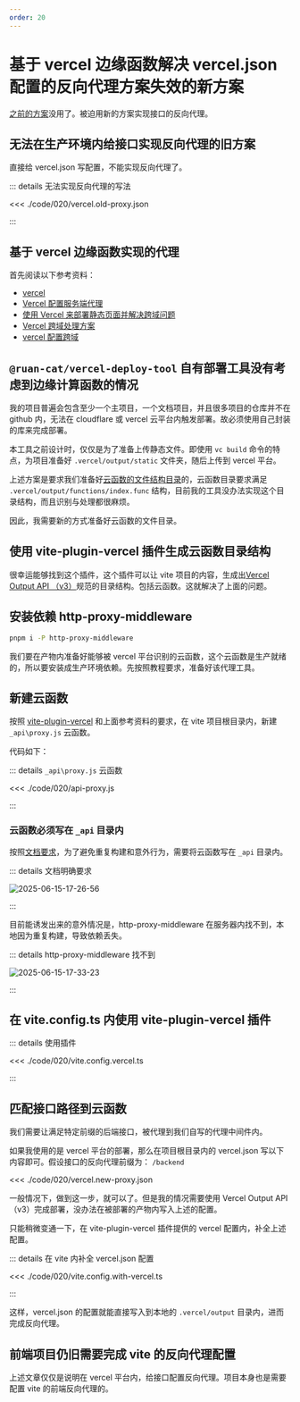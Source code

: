 ```yaml
---
order: 20
---
```


# 基于 vercel 边缘函数解决 vercel.json 配置的反向代理方案失效的新方案

[之前的方案](./007-vercel-reverse-proxy.md)没用了。被迫用新的方案实现接口的反向代理。

## 无法在生产环境内给接口实现反向代理的旧方案

直接给 vercel.json 写配置，不能实现反向代理了。

::: details 无法实现反向代理的写法

<<< ./code/020/vercel.old-proxy.json

:::

## 基于 vercel 边缘函数实现的代理

首先阅读以下参考资料：

- [vercel](https://oorzc.cn/linux/其他配置/vercel部署项目.html#nodejs项目-跨域配置)
- [Vercel 配置服务端代理](https://blog.csdn.net/u012961419/article/details/112369710)
- [使用 Vercel 来部署静态页面并解决跨域问题](https://lsworl.github.io/2022/05/27/shi-yong-vercel-lai-bu-shu-jing-tai-ye-mian-bing-jie-jue-kua-yu-wen-ti/)
- [Vercel 跨域处理方案](https://segmentfault.com/a/1190000042276351)
- [vercel 配置跨域](https://yalisky.eu.org/blogs/2023/12/28/vercel配置跨域)

## `@ruan-cat/vercel-deploy-tool` 自有部署工具没有考虑到边缘计算函数的情况

我的项目普遍会包含至少一个主项目，一个文档项目，并且很多项目的仓库并不在 github 内，无法在 cloudflare 或 vercel 云平台内触发部署。故必须使用自己封装的库来完成部署。

本工具之前设计时，仅仅是为了准备上传静态文件。即使用 `vc build` 命令的特点，为项目准备好 `.vercel/output/static` 文件夹，随后上传到 vercel 平台。

上述方案是要求我们准备好[云函数的文件结构目录](https://github.com/vercel/examples/tree/main/build-output-api/serverless-functions)的，云函数目录要求满足 `.vercel/output/functions/index.func` 结构，目前我的工具没办法实现这个目录结构，而且识别与处理都很麻烦。

因此，我需要新的方式准备好云函数的文件目录。

## 使用 vite-plugin-vercel 插件生成云函数目录结构

很幸运能够找到这个插件，这个插件可以让 vite 项目的内容，生成出[Vercel Output API （v3）](https://vercel.com/docs/build-output-api)规范的目录结构。包括云函数。这就解决了上面的问题。

## 安装依赖 http-proxy-middleware

```bash
pnpm i -P http-proxy-middleware
```

我们要在产物内准备好能够被 vercel 平台识别的云函数，这个云函数是生产就绪的，所以要安装成生产环境依赖。先按照教程要求，准备好该代理工具。

## 新建云函数

按照 [vite-plugin-vercel](https://github.com/magne4000/vite-plugin-vercel/blob/v9/packages/vercel/README.md) 和上面参考资料的要求，在 vite 项目根目录内，新建 `_api\proxy.js` 云函数。

代码如下：

::: details `_api\proxy.js` 云函数

<<< ./code/020/api-proxy.js

:::

### 云函数必须写在 `_api` 目录内

按照[文档要求](https://github.com/magne4000/vite-plugin-vercel/blob/v9/packages/vercel/README.md#simple-usage)，为了避免重复构建和意外行为，需要将云函数写在 `_api` 目录内。

::: details 文档明确要求

![2025-06-15-17-26-56](https://gh-img-store.ruan-cat.com/img/2025-06-15-17-26-56.png)

:::

目前能诱发出来的意外情况是，http-proxy-middleware 在服务器内找不到，本地因为重复构建，导致依赖丢失。

::: details http-proxy-middleware 找不到

![2025-06-15-17-33-23](https://gh-img-store.ruan-cat.com/img/2025-06-15-17-33-23.png)

:::

## 在 vite.config.ts 内使用 vite-plugin-vercel 插件

::: details 使用插件

<<< ./code/020/vite.config.vercel.ts

:::

## 匹配接口路径到云函数

我们需要让满足特定前缀的后端接口，被代理到我们自写的代理中间件内。

如果我使用的是 vercel 平台的部署，那么在项目根目录内的 vercel.json 写以下内容即可。假设接口的反向代理前缀为： `/backend`

<<< ./code/020/vercel.new-proxy.json

一般情况下，做到这一步，就可以了。但是我的情况需要使用 Vercel Output API （v3）完成部署，没办法在被部署的产物内写入上述的配置。

只能稍微变通一下，在 vite-plugin-vercel 插件提供的 vercel 配置内，补全上述配置。

::: details 在 vite 内补全 vercel.json 配置

<<< ./code/020/vite.config.with-vercel.ts

:::

这样，vercel.json 的配置就能直接写入到本地的 `.vercel/output` 目录内，进而完成反向代理。

## 前端项目仍旧需要完成 vite 的反向代理配置

上述文章仅仅是说明在 vercel 平台内，给接口配置反向代理。项目本身也是需要配置 vite 的前端反向代理的。
